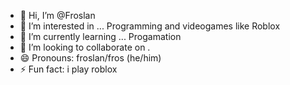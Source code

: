 - 👋 Hi, I’m @Froslan
- 👀 I’m interested in ... Programming and videogames like Roblox
- 🌱 I’m currently learning ... Progamation
- 💞️ I’m looking to collaborate on .
- 😄 Pronouns: froslan/fros (he/him)
- ⚡ Fun fact: i play roblox

<!---
FroslanZX/FroslanZX is a ✨ special ✨ repository because its `README.md` (this file) appears on your GitHub profile.
You can click the Preview link to take a look at your changes.
--->
